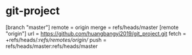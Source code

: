 # git-project
[branch "master"] 
	remote = origin 
	merge = refs/heads/master
[remote "origin"] 
	url = https://github.com/huangbangyi2019/git_project.git 
	fetch = +refs/heads/*:refs/remotes/origin/* 
	push = refs/heads/master:refs/heads/master
